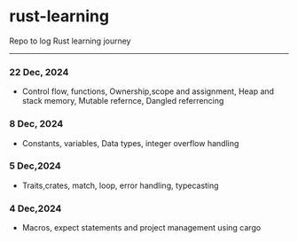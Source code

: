 # rust-learning
Repo to log Rust learning journey

---
### 22 Dec, 2024
- Control flow, functions, Ownership,scope and assignment, Heap and stack memory, Mutable refernce, Dangled referrencing

### 8 Dec, 2024
- Constants, variables, Data types, integer overflow handling

### 5 Dec,2024
- Traits,crates, match, loop, error handling, typecasting

### 4 Dec,2024
- Macros, expect statements and project management using cargo